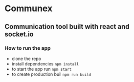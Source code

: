 # Communex
## Communication tool built with react and socket.io

### How to run the app
- clone the repo
- install dependencies `npm install`
- to start the app run `npm start`
- to create production buil `npm run build`
